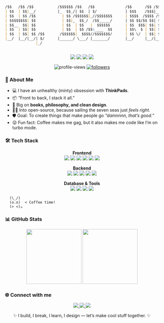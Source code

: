 ```markdown

/$$   /$$ /$$           /$$$$$$ /$$   /$$              /$$      /$$ /$$           /$$                 /$$ /$$          
| $$  | $$|__/          |_  $$_/| $$  | $/             | $$$    /$$$|__/          | $$                | $$| $$          
| $$  | $$ /$$            | $$ /$$$$$$|_//$$$$$$$      | $$$$  /$$$$ /$$  /$$$$$$$| $$$$$$$   /$$$$$$ | $$| $$  /$$$$$$ 
| $$$$$$$$| $$            | $$|_  $$_/  /$$_____/      | $$ $$/$$ $$| $$ /$$_____/| $$__  $$ /$$__  $$| $$| $$ /$$__  $$
| $$__  $$| $$            | $$  | $$   |  $$$$$$       | $$  $$$| $$| $$| $$      | $$  \ $$| $$$$$$$$| $$| $$| $$$$$$$$
| $$  | $$| $$            | $$  | $$ /$$\____  $$      | $$\  $ | $$| $$| $$      | $$  | $$| $$_____/| $$| $$| $$_____/
| $$  | $$| $$ /$$       /$$$$$$|  $$$$//$$$$$$$/      | $$ \/  | $$| $$|  $$$$$$$| $$  | $$|  $$$$$$$| $$| $$|  $$$$$$$
|__/  |__/|__/| $/      |______/ \___/ |_______/       |__/     |__/|__/ \_______/|__/  |__/ \_______/|__/|__/ \_______/
              |_/                                                                                                                                                                                                    
                                                                                                                                                                               
```

<p align="center">
  <img src="https://img.shields.io/badge/Builder-%23800080?style=for-the-badge&logoColor=white"/>
  <img src="https://img.shields.io/badge/Designer-%235000A0?style=for-the-badge&logoColor=white"/>
  <img src="https://img.shields.io/badge/ThinkPad%20Enjoyer-%23330033?style=for-the-badge&logoColor=white"/>
  <img src="https://img.shields.io/badge/Open%20Source%20Lover-%23E6E6FA?style=for-the-badge&logoColor=white"/>
</p>

<p align="center">
  <img src="https://komarev.com/ghpvc/?username=MichelleAijo&label=Profile%20views&color=800080&style=flat" alt="profile-views" />
  <a href="https://github.com/MichelleAijo?tab=followers">
    <img src="https://img.shields.io/github/followers/MichelleAijo?label=Followers&style=social&color=800080" alt="followers"/>
  </a>
</p>

### 🚀 About Me
- 💻 I have an unhealthy (minty) obsession with **ThinkPads**.
- 📦 “Front to back, I stack it all.”
- 📓 Big on **books, philosophy, and clean design**.
- 🏴‍☠️ Into open-source, because sailing the seven seas just *feels right*.
- 🛡️ Goal: To create things that make people go *“damnnnn, that’s good.”*
- 😜 Fun fact: Coffee makes me gag, but it also makes me code like I’m on turbo mode.

### 🛠️ Tech Stack

<p align="center">
  <!-- Frontend -->
  <strong>Frontend</strong><br>
  <img src="https://img.shields.io/badge/Angular-%239000D6?style=for-the-badge&logo=angular&logoColor=white"/>
  <img src="https://img.shields.io/badge/React-%23B347FF?style=for-the-badge&logo=react&logoColor=white"/>
  <img src="https://img.shields.io/badge/TypeScript-%23AA00FF?style=for-the-badge&logo=typescript&logoColor=white"/>
  <img src="https://img.shields.io/badge/JavaScript-%238500FF?style=for-the-badge&logo=javascript&logoColor=white"/>
  <img src="https://img.shields.io/badge/HTML5-%239000FF?style=for-the-badge&logo=html5&logoColor=white"/>
  <img src="https://img.shields.io/badge/CSS3-%23A64DFF?style=for-the-badge&logo=css3&logoColor=white"/>
</p>

<p align="center">
  <!-- Backend -->
  <strong>Backend</strong><br>
  <img src="https://img.shields.io/badge/Node.js-%236600CC?style=for-the-badge&logo=node.js&logoColor=white"/>
  <img src="https://img.shields.io/badge/Express-%238000FF?style=for-the-badge&logo=express&logoColor=white"/>
  <img src="https://img.shields.io/badge/.NET-%239966FF?style=for-the-badge&logo=dotnet&logoColor=white"/>
  <img src="https://img.shields.io/badge/Python-%23B266FF?style=for-the-badge&logo=python&logoColor=white"/>
  <img src="https://img.shields.io/badge/C++-%237D00FF?style=for-the-badge&logo=c%2B%2B&logoColor=white"/>
</p>

<p align="center">
  <!-- Database & Tools -->
  <strong>Database & Tools</strong><br>
  <img src="https://img.shields.io/badge/MongoDB-%238C33FF?style=for-the-badge&logo=mongodb&logoColor=white"/>
  <img src="https://img.shields.io/badge/Git-%239966FF?style=for-the-badge&logo=git&logoColor=white"/>
  <img src="https://img.shields.io/badge/GitHub-%23A64DFF?style=for-the-badge&logo=github&logoColor=white"/>
  <img src="https://img.shields.io/badge/VS%20Code-%23B266FF?style=for-the-badge&logo=visual-studio-code&logoColor=white"/>
</p>

```
  (\_/)  
  (o.o)  < Coffee time!
  (> <)☕
```

### 📊 GitHub Stats
<p align="center">
  <img src="https://github-readme-stats.vercel.app/api?username=MichelleAijo&show_icons=true&theme=radical&title_color=E6E6FA&icon_color=800080" height="180"/>
  <img src="https://github-readme-stats.vercel.app/api/top-langs/?username=MichelleAijo&layout=compact&theme=radical&title_color=E6E6FA&icon_color=800080" height="180"/>
</p>

### 🌐 Connect with me
<p align="center">
  <a href="https://www.linkedin.com/in/michelle-a-956893253/" target="_blank">
    <img src="https://img.shields.io/badge/-LinkedIn-%23800080?style=flat&logo=linkedin&logoColor=white" />
  </a>
  <a href="https://twitter.com/" target="_gunmetal_ainbowblank">
    <img src="https://img.shields.io/badge/-Twitter-%235000A0?style=flat&logo=twitter&logoColor=white" />
  </a>
  <a href="mailto:your-michelleaijo@gmail.com">
    <img src="https://img.shields.io/badge/-Email-%23E6E6FA?style=flat&logo=gmail&logoColor=white" />
  </a>
</p>

<p align="center">✨ I build, I break, I learn, I design — let’s make cool stuff together. ✨</p>

